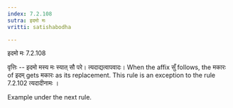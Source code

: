 ```yaml
---
index: 7.2.108
sutra: इदमो मः
vritti: satishabodha

---
```

 इदमो मः 7.2.108 


वृत्तिः -- इदमो मस्य मः स्यात् सौ परे। त्यदाद्यत्वापवादः। When the affix सुँ follows, the मकारः of इदम् gets मकारः as its replacement. This rule is an exception to the rule 7.2.102 त्यदादीनामः । 


Example under the next rule. 